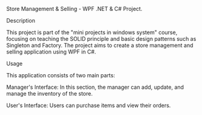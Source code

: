 Store Management & Selling - WPF .NET & C# Project.

Description

This project is part of the "mini projects in windows system" course, focusing on teaching the SOLID principle and basic design patterns such as Singleton and Factory. The project aims to create a store management and selling application using WPF in C#.

Usage

This application consists of two main parts:

Manager's Interface: In this section, the manager can add, update, and manage the inventory of the store.

User's Interface: Users can purchase items and view their orders.
